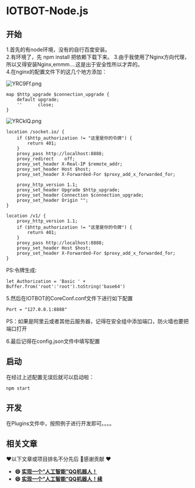 # IOTBOT-Node.js
## 开始

1.首先的有node环境，没有的自行百度安装。  
2.有环境了，先 npm install 把依赖下载下来。 
3.由于我使用了Nginx方向代理，所以又得安装Nginx,emmm....这是出于安全性所以才弄的。  
4.在nginx的配置文件下的这几个地方添加：  

![YRC9Ff.png](https://s1.ax1x.com/2020/05/17/YRC9Ff.png)
```
map $http_upgrade $connection_upgrade {
    default upgrade;
    ''      close;
}
```

![YRCklQ.png](https://s1.ax1x.com/2020/05/17/YRCklQ.png)


    location /socket.io/ {
        if ($http_authorization != "这里是你的令牌") {
        	return 401;
    	}
        proxy_pass http://localhost:8888;
        proxy_redirect    off;
        proxy_set_header X-Real-IP $remote_addr;
        proxy_set_header Host $host;
        proxy_set_header X-Forwarded-For $proxy_add_x_forwarded_for;
    
        proxy_http_version 1.1;
        proxy_set_header Upgrade $http_upgrade;
        proxy_set_header Connection $connection_upgrade;
        proxy_set_header Origin "";
    }
    
    location /v1/ {
    	proxy_http_version 1.1;
        if ($http_authorization != "这里是你的令牌") {
    		return 401;
    	}
        proxy_pass http://localhost:8888;
        proxy_set_header Host $host;
        proxy_set_header X-Forwarded-For $proxy_add_x_forwarded_for;
    }
PS:令牌生成:

```
let Authorization = 'Basic ' + Buffer.from('root':'root').toString('base64')
```

5.然后在IOTBOT的CoreConf.conf文件下进行如下配置

```
Port = "127.0.0.1:8888"
```

PS：如果是阿里云或者其他云服务器，记得在安全组中添加端口，防火墙也要把端口打开

6.最后记得在config.json文件中填写配置

## 启动

在经过上述配置无误后就可以启动啦：

```
npm start
```

## 开发

在Plugins文件中，按照例子进行开发即可。。。。

## 相关文章

❤️以下文章或项目排名不分先后 🙏感谢贡献 ❤️

- **😄 [实现一个“人工智能”QQ机器人！](https://segmentfault.com/a/1190000021259760)**
- **😄 [实现一个“人工智能”QQ机器人！续](https://segmentfault.com/a/1190000021350469)**
